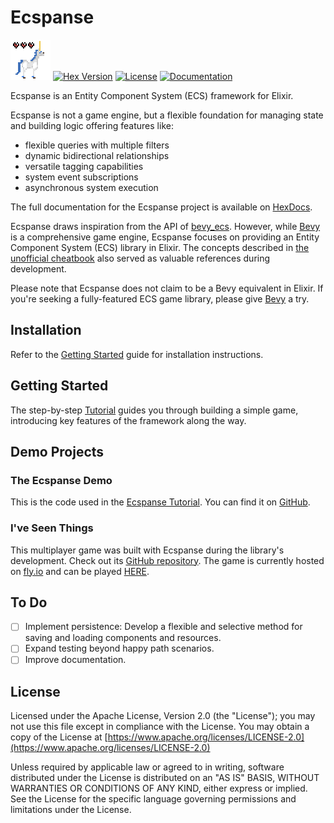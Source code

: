 # Ecspanse

[![Ecspanse](./guides/images/logo_small.png)](https://hexdocs.pm/ecspanse/tutorial.html)
[![Hex Version](https://img.shields.io/hexpm/v/ecspanse.svg)](https://hex.pm/packages/ecspanse)
[![License](https://img.shields.io/hexpm/l/ecspanse.svg)](https://github.com/iacobson/ecspanse/blob/main/LICENSE)
[![Documentation](https://img.shields.io/badge/documentation-gray)](https://hexdocs.pm/ecspanse)

Ecspanse is an Entity Component System (ECS) framework for Elixir.

Ecspanse is not a game engine, but a flexible foundation
for managing state and building logic offering features like:

- flexible queries with multiple filters
- dynamic bidirectional relationships
- versatile tagging capabilities
- system event subscriptions
- asynchronous system execution

The full documentation for the Ecspanse project is available on [HexDocs](https://hexdocs.pm/ecspanse).

Ecspanse draws inspiration from the API of [bevy_ecs](https://docs.rs/bevy_ecs/latest/bevy_ecs/). However, while [Bevy](https://bevyengine.org/learn/book/getting-started/ecs/) is a comprehensive game engine, Ecspanse focuses on providing an Entity Component System (ECS) library in Elixir. The concepts described in [the unofficial cheatbook](https://bevy-cheatbook.github.io/programming/ecs-intro.html) also served as valuable references during development.

Please note that Ecspanse does not claim to be a Bevy equivalent in Elixir. If you're seeking a fully-featured ECS game library, please give [Bevy](https://bevyengine.org/) a try.

## Installation

Refer to the [Getting Started](https://hexdocs.pm/ecspanse/getting_started.html) guide for installation instructions.

## Getting Started

The step-by-step [Tutorial](https://hexdocs.pm/ecspanse/tutorial.html) guides you through building a simple game, introducing key features of the framework along the way.

## Demo Projects

### The Ecspanse Demo

This is the code used in the [Ecspanse Tutorial](https://hexdocs.pm/ecspanse/tutorial.html). You can find it on [GitHub](https://github.com/iacobson/ecspanse_demo).

### I've Seen Things

This multiplayer game was built with Ecspanse during the library's development. Check out its [GitHub repository](https://github.com/iacobson/iveseenthings). The game is currently hosted on [fly.io](https://fly.io/) and can be played [HERE](https://iveseenthings.fly.dev/).

## To Do

- [ ] Implement persistence: Develop a flexible and selective method for saving and loading components and resources.
- [ ] Expand testing beyond happy path scenarios.
- [ ] Improve documentation.

## License

Licensed under the Apache License, Version 2.0 (the "License");
you may not use this file except in compliance with the License.
You may obtain a copy of the License at [https://www.apache.org/licenses/LICENSE-2.0](https://www.apache.org/licenses/LICENSE-2.0)

Unless required by applicable law or agreed to in writing, software
distributed under the License is distributed on an "AS IS" BASIS,
WITHOUT WARRANTIES OR CONDITIONS OF ANY KIND, either express or implied.
See the License for the specific language governing permissions and
limitations under the License.
